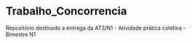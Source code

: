 # Trabalho_Concorrencia
Repositório destinado a entrega da AT3/N1 - Atividade prática coletiva - Bimestre N1
